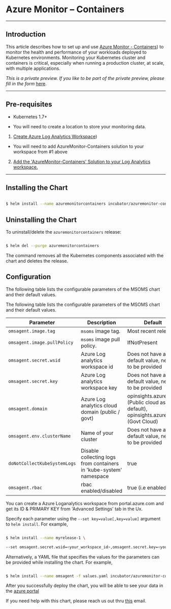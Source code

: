# Azure Monitor – Containers

---

## Introduction

This article describes how to set up and use [Azure Monitor - Containers](https://docs.microsoft.com/en-us/azure/monitoring/monitoring-container-health)) to monitor the health and performance of your workloads deployed to Kubernetes environments. Monitoring your Kubernetes cluster and containers is critical, especially when running a production cluster, at scale, with multiple applications.

*This is a private preview. If you like to be part of the private preview, please fill in the form* [here]((https://forms.office.com/Pages/ResponsePage.aspx?id=v4j5cvGGr0GRqy180BHbR5SUgbotTSlNh-jO0uLfw51UOVBTMzFCMVIyWVEzT09NWVpDOTc0UFhENC4u)).

---

## Pre-requisites

- Kubernetes 1.7+

- You will need to create a location to store your monitoring data.

1. [Create Azure Log Analytics Workspace](https://docs.microsoft.com/en-us/azure/log-analytics/log-analytics-quick-create-workspace))

- You will need to add AzureMonitor-Containers solution to your workspace from #1 above

2. [Add the 'AzureMonitor-Containers' Solution to your Log Analytics workspace.](http://aka.ms/coinhelmdoc)

---

## Installing the Chart

```bash

$ helm install --name azuremonitorcontainers incubator/azuremonitor-containers

```

## Uninstalling the Chart

To uninstall/delete the `azuremonitorcontainers` release:

```bash

$ helm del --purge azuremonitorcontainers

```

The command removes all the Kubernetes components associated with the chart and deletes the release.

## Configuration

The following table lists the configurable parameters of the MSOMS chart and their default values.

The following table lists the configurable parameters of the MSOMS chart and their default values.

| Parameter                  | Description                        | Default                                                                          |
| -----------------------    | ---------------------------------- | -------------------------------------------------------------------------------- |
| `omsagent.image.tag`       | `msoms` image tag.                 | Most recent release                                                              |
| `omsagent.image.pullPolicy`| `msoms` image pull policy.         | IfNotPresent                                                                     |
| `omsagent.secret.wsid`     | Azure Log analytics workspace id                   | Does not have a default value, needs to be provided                              |
| `omsagent.secret.key`      | Azure Log analytics workspace key                  | Does not have a default value, needs to be provided                              |
| `omsagent.domain`          | Azure Log analytics cloud domain (public / govt)   | opinsights.azure.com (Public cloud as default), opinsights.azure.us (Govt Cloud) |
| `omsagent.env.clusterName`             | Name of your cluster      | Does not have a default value, needs to be provided       |
|`doNotCollectKubeSystemLogs`| Disable collecting logs from containers in 'kube-system' namespace | true|
| `omsagent.rbac`             | rbac enabled/disabled      | true  (i.e enabled)     |


You can create a Azure Loganalytics workspace from portal.azure.com and get its ID & PRIMARY KEY from 'Advanced Settings' tab in the Ux.

Specify each parameter using the `--set key=value[,key=value]` argument to `helm install`. For example,

```bash

$ helm install --name myrelease-1 \

--set omsagent.secret.wsid=<your_workspace_id>,omsagent.secret.key=<your_workspace_key>,omsagent.env.clusterName=<my_prod_cluster>  incubator/azuremonitor-containers
```

Alternatively, a YAML file that specifies the values for the parameters can be provided while installing the chart. For example,

```bash

$ helm install --name omsagent -f values.yaml incubator/azuremonitor-containers

```

After you successfully deploy the chart, you will be able to see your data in the [azure portal](aka.ms/coinprod)

If you need help with this chart, please reach us out thru [this](mailto:omscontainers@microsoft.com) email.
